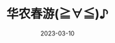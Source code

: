 ---
title: 华农春游(≧∀≦)♪
date: 2023-03-10
description: 
categories:
  - Daily
image: https://s1.ax1x.com/2023/03/24/ppBDqU0.jpg # 默认背景
---